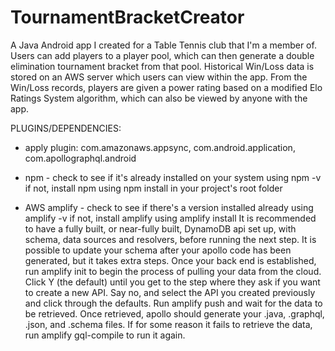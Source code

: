 # TournamentBracketCreator
A Java Android app I created for a Table Tennis club that I'm a member of. Users can add players to a player pool, which can then generate a double elimination tournament bracket from that pool. Historical Win/Loss data is stored on an AWS server which users can view within the app. From the Win/Loss records, players are given a power rating based on a modified Elo Ratings System algorithm, which can also be viewed by anyone with the app. 

PLUGINS/DEPENDENCIES:
- apply plugin: com.amazonaws.appsync, com.android.application, com.apollographql.android
- npm - check to see if it's already installed on your system using npm -v
if not, install npm using npm install in your project's root folder

- AWS amplify - check to see if there's a version installed already using amplify -v
if not, install amplify using amplify install
It is recommended to have a fully built, or near-fully built, DynamoDB api set up, with schema, data sources and resolvers, before running the next step. It is possible to update your schema after your apollo code has been generated, but it takes extra steps. 
Once your back end is established, run amplify init to begin the process of pulling your data from the cloud. Click Y (the default) until you get to the step where they ask if you want to create a new API. Say no, and select the API you created previously and click through the defaults. Run amplify push and wait for the data to be retrieved. Once retrieved, apollo should generate your .java, .graphql, .json, and .schema files. If for some reason it fails to retrieve the data, run amplify gql-compile to run it again. 

